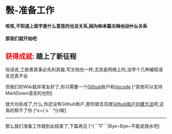 # 斅-准备工作

#### 咳咳,不知道上面字是什么意思的也没关系,~~因为和本篇文档也没什么关系~~
#### 那我们就开始吧

## <font color=red>获得成就:</font> 踏上了新征程

俗话说,工欲善其事必先利其器,写文档也一样,尤其是网络上的,没学个几种编程语言还真不会

但我们的Wiki就非常友好了,你只需要一个[Github](https://github.com/)账户和[Vscode](https://code.visualstudio.com/) [^其他可以支持MarkDown语言的也刑]

就大功告成了,什么,你还没有Github账户,那你就去百度[Github账户创建方法](https://zhuanlan.zhihu.com/p/616594520)吧,这真的帮不了你 [^ε=(´ο｀*)))唉]

***
那么我们准备工作就到此结束了,下篇再见 [^(￣▽￣)Bye~Bye~不能说我水吧]
